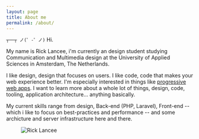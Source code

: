 ```yaml
---
layout: page
title: About me
permalink: /about/
---
```


`┬──┬ ノ(゜-゜ノ)` Hi. 

My name is Rick Lancee, i'm currently an design student studying Communication and Multimedia design at the University of Applied Sciences in Amsterdam, The Netherlands. 

I like design, design that focuses on users. I like code, code that makes your web experience better. I'm especially interested in things like [progressive web apps](https://developers.google.com/web/progressive-web-apps/). I want to learn more about a whole lot of things, design, code, tooling, application architecture... anything basically.

My current skills range from design, Back-end (PHP, Laravel), Front-end -- which i like to focus on best-practices and performance -- and some archicture and server infrastructure here and there.

<figure style="width: 200px;" class="rounded">
<img src="{{ site.baseurl | prepend: site.url  }}/assets/images/me.jpg" alt="Rick Lancee">
</figure>
